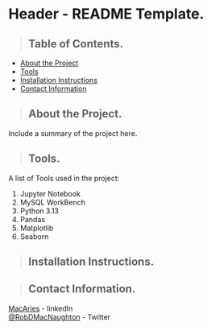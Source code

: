 # Header - README Template.
>## Table of Contents. 
* [About the Project](#about_the_project)
* [Tools](#tools)
* [Installation Instructions](#installation_instructions)
* [Contact Information](#contact)
<a class="anchor" id="about the project"></a>
>## About the Project. 
Include a summary of the project here.
<a class="anchor" id="tools"></a>
>## Tools. 
A list of Tools used in the project:  
1. Jupyter Notebook
2. MySQL WorkBench
3. Python 3.13
4. Pandas
5. Matplotlib
6. Seaborn  
<a class="anchor" id="installation_instruction"></a>
>## Installation Instructions.
<a class="anchor" id="contact"></a>
>## Contact Information.
[MacAries](https://www.linkedin.com/in/macaries/) - linkedIn   
[@RobDMacNaughton](https://x.com/RobDMacNaughton) - Twitter
